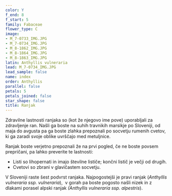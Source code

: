 ```yaml
---
color: Y
f_end: 8
f_start: 5
family: Fabaceae
flower_type: C
image:
- M_7-0733_IMG.JPG
- M_7-0734_IMG.JPG
- M_8-1862_IMG.JPG
- M_8-1864_IMG.JPG
- M_8-1863_IMG.JPG
latin: Anthyllis vulneraria
lead: M_7-0734_IMG.JPG
lead_sample: false
name: index
order: Anthyllis
parallel: false
petals: 5
petals_joined: false
star_shape: false
title: Ranjak
---
```

Zdravilne lastnosti ranjaka so (kot že njegovo ime pove) uporabljali za zdravljenje ran. Našli ga boste na suhih travnikih marsikje po Sloveniji, od maja do avgusta pa ga boste zlahka prepoznali po socvetju rumenih cvetov, ki ga zaradi svoje oblike uvrščajo med metuljnice.

Ranjak boste verjetno prepoznali že na prvi pogled, če ne boste povsem prepričani, pa lahko preverite te lastnosti:

-   Listi so lihopernati in imajo številne lističe; končni listič je večji od drugih.
-   Cvetovi so zbrani v glavičastem socvetju.

V Sloveniji raste šest podvrst ranjaka. Najpogostejši je pravi ranjak (*Anthyllis vulneraria ssp. vulneraria*),  v gorah pa boste pogosto našli nizek in z dlakami porasel alpski ranjak *(Anthyllis vulneraria ssp. alpestris*). 
